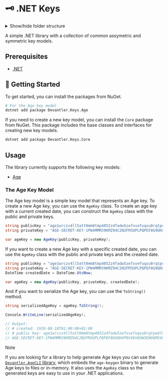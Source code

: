 # 🗝️ .NET Keys

<details>
  <summary>Show/hide folder structure</summary>

<!-- readme-tree start -->

```
.
└── .github
    └── workflows

2 directories
```

<!-- readme-tree end -->

</details>

A simple .NET library with a collection of common assymetric and symmetric key models.

## Prerequisites

- [.NET](https://dotnet.microsoft.com/en-us/)

## 🚀 Getting Started

To get started, you can install the packages from NuGet.

```bash
# For the Age key model
dotnet add package Devantler.Keys.Age
```

If you need to create a new key model, you can install the `Core` package from NuGet. This package includes the base classes and interfaces for creating new key models.

```bash
dotnet add package Devantler.Keys.Core
```

## Usage

The library currently supports the following key models:

- [Age](#the-age-key-model)

### The Age Key Model

The Age key model is a simple key model that represents an Age key. To create a new Age key, you can use the `AgeKey` class. To create an age key with a current created date, you can construct the `AgeKey` class with the public and private keys.

```csharp
string publicKey = "age1wrczv4ll5att0mm8tmp4052z4fadw5zefxvefuqxu8rqtpe47chskk9dgn";
string privateKey = "AGE-SECRET-KEY-1PW4MMMJ9KMZ94C2N2FM3UPLPQPEF8G9QHXP8VX6V6GW3EN9QMSVQX0ATHQ";

var ageKey = new AgeKey(publicKey, privateKey);
```

If you want to create a new Age key with a specific created date, you can use the `AgeKey` class with the public and private keys and the created date.

```csharp
string publicKey = "age1wrczv4ll5att0mm8tmp4052z4fadw5zefxvefuqxu8rqtpe47chskk9dgn";
string privateKey = "AGE-SECRET-KEY-1PW4MMMJ9KMZ94C2N2FM3UPLPQPEF8G9QHXP8VX6V6GW3EN9QMSVQX0ATHQ";
DateTime createdDate = DateTime.UtcNow;

var ageKey = new AgeKey(publicKey, privateKey, createdDate);
```

And if you want to serialize the Age key, you can use the `ToString()` method.

```csharp
string serializedAgeKey = ageKey.ToString();

Console.WriteLine(serializedAgeKey);

// Output:
// # created: 1920-08-18T01:00:00+01:00
// # public key: age1wrczv4ll5att0mm8tmp4052z4fadw5zefxvefuqxu8rqtpe47chskk9dgn
// AGE-SECRET-KEY-1PW4MMMJ9KMZ94C2N2FM3UPLPQPEF8G9QHXP8VX6V6GW3EN9QMSVQX0ATHQ
```

> [!NOTE]
> If you are looking for a library to help generate Age keys you can use the [`Devantler.AgeCLI` library](https://github.com/devantler/dotnet-age-cli), which embeds the `age-keygen` binary to generate Age keys to files or in-memory. It also uses the `AgeKey` class so the generated keys are easy to use in your .NET applications.
